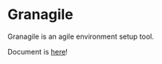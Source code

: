 Granagile
=========

Granagile is an agile environment setup tool.

Document is [here](http://www.kajax.net/granagile/sphinx/build/html/)!
